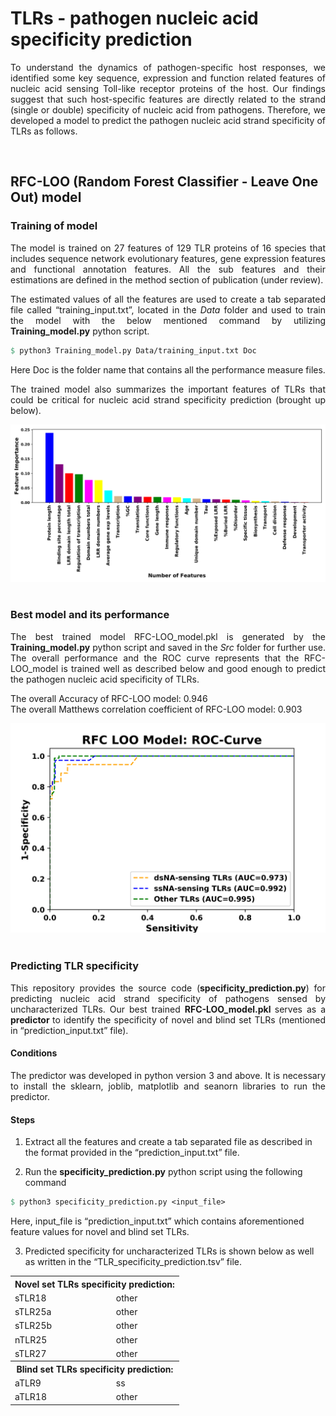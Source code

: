 # TLRs - pathogen nucleic acid specificity prediction

<html>
<head>
</head>
<body>
  
<p align="justify">To understand the dynamics of pathogen-specific host responses, we identified some key sequence, expression and function related features of nucleic acid sensing Toll-like receptor proteins of the host. Our findings suggest that such host-specific features are directly related to the strand (single or double) specificity of nucleic acid from pathogens. Therefore, we developed a model to predict the pathogen nucleic acid strand specificity of TLRs as follows.</p>

<br>

## RFC-LOO (Random Forest Classifier - Leave One Out) model

### Training of model
<p align="justify">The model is trained on 27 features of 129 TLR proteins of 16 species that includes sequence network evolutionary features, gene expression features and functional annotation features. All the sub features and their estimations are defined in the method section of publication (under review).</p> 

<p align="justify">The estimated values of all the features are used to create a tab separated file called “training_input.txt”, located in the <i>Data</i> folder and used to train the model with the below mentioned command by utilizing <b>Training_model.py</b> python script. 

```p
$ python3 Training_model.py Data/training_input.txt Doc
```
Here Doc is the folder name that contains all the performance measure files.

<p align="justify">The trained model also summarizes the important features of TLRs that could be critical for nucleic acid strand specificity prediction (brought up below).</p> 

<div align="center"><img src="./Doc/RFC-LOO_Model_Important_features.png"><br></div>
<br>

### Best model and its performance
<p align="justify">The best trained model RFC-LOO_model.pkl is generated by the <b>Training_model.py</b> python script and saved in the <i>Src</i> folder for further use. The overall performance and the ROC curve represents that the RFC-LOO_model is trained well as described below and good enough to predict the pathogen nucleic acid specificity of TLRs.</p>  

<p align="justify"> The overall Accuracy of RFC-LOO model: 0.946 <br>
The overall Matthews correlation coefficient of RFC-LOO model: 0.903 </p>

<div align="center"><img src="./Doc/RFC-LOO_Model_ROC_Curve.png"><br></div>
<br>

### Predicting TLR specificity

<p align="justify"> This repository provides the source code (<b>specificity_prediction.py</b>) for predicting nucleic acid strand specificity of pathogens sensed by uncharacterized TLRs. Our best trained <b> RFC-LOO_model.pkl </b> serves as a <b> predictor </b> to identify the specificity of novel and blind set TLRs (mentioned in “prediction_input.txt” file).</p>

#### Conditions

<p align="justify">The predictor was developed in python version 3 and above. It is necessary to install the sklearn, joblib, matplotlib and seanorn libraries to run the predictor.</p> 

#### Steps

1. Extract all the features and create a tab separated file as described in the format provided in the “prediction_input.txt” file. 

2. Run the <b>specificity_prediction.py</b> python script using the following command
   
```p
$ python3 specificity_prediction.py <input_file>
```
Here, input_file is “prediction_input.txt” which contains aforementioned feature values for novel and blind set TLRs. 

3. Predicted specificity for uncharacterized TLRs is shown below as well as written in the “TLR_specificity_prediction.tsv” file.

<table align="center">
  <tr> <th colspan="2"> Novel set TLRs specificity prediction: </th> </tr>
  <tr> <td> sTLR18 </td> <td> other </td> </tr>
  <tr> <td> sTLR25a </td> <td> other </td> </tr>
  <tr> <td> sTLR25b </td> <td> other </td> </tr>
  <tr> <td> nTLR25 </td> <td> other </td> </tr>
  <tr> <td> sTLR27 </td> <td> other </td> </tr>
  <tr> <th colspan="2"> Blind set TLRs specificity prediction: </th> </tr>
  <tr> <td> aTLR9 </td> <td> ss </td> </tr>
  <tr> <td> aTLR18 </td> <td> other </td> </tr>
  </table>
  
<br><br>

</body>
</html>




